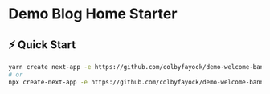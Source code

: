 # Demo Blog Home Starter

## ⚡️ Quick Start

```bash
yarn create next-app -e https://github.com/colbyfayock/demo-welcome-banner-starter
# or
npx create-next-app -e https://github.com/colbyfayock/demo-welcome-banner-starter
```
